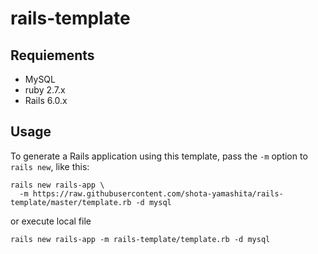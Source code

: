 # rails-template

## Requiements
- MySQL
- ruby 2.7.x
- Rails 6.0.x

## Usage
To generate a Rails application using this template, pass the `-m` option to `rails new`, like this:

```
rails new rails-app \
  -m https://raw.githubusercontent.com/shota-yamashita/rails-template/master/template.rb -d mysql
```

or execute local file

```
rails new rails-app -m rails-template/template.rb -d mysql
```
